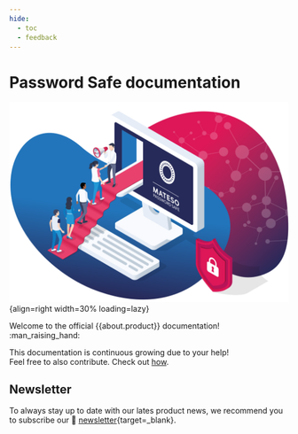 ```yaml
---
hide:
  - toc
  - feedback
---
```


# Password Safe documentation

![Welcome](/assets/images/start-page.svg){align=right width=30% loading=lazy}

Welcome to the official {{about.product}} documentation! :man_raising_hand:

This documentation is continuous growing due to your help!  
Feel free to also contribute. Check out [how](/contribute).

## Newsletter

To always stay up to date with our lates product news, we recommend you to subscribe our 📰 [newsletter](https://www.passwordsafe.com/en/newsletter-registration/){target=_blank}.
